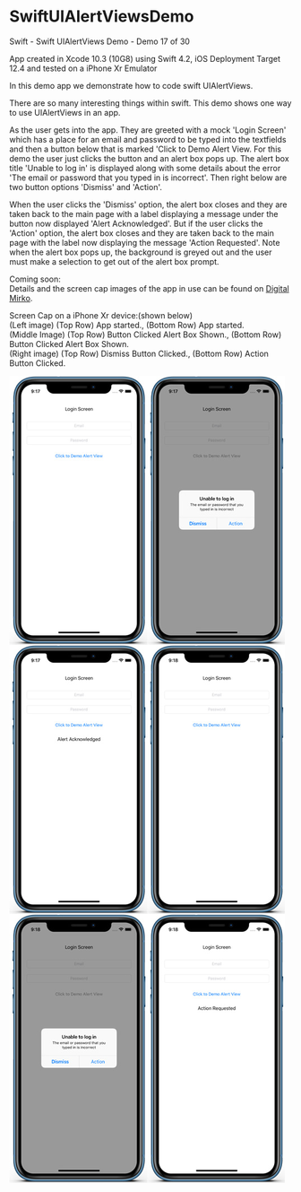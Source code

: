 # SwiftUIAlertViewsDemo
Swift - Swift UIAlertViews Demo - Demo 17 of 30

App created in Xcode 10.3 (10G8) using Swift 4.2, iOS Deployment Target 12.4 and tested on a iPhone Xr Emulator

In this demo app we demonstrate how to code swift UIAlertViews.

There are so many interesting things within swift. This demo shows one way to use UIAlertViews in an app.

As the user gets into the app. They are greeted with a mock 'Login Screen' which has a place for an email and password to be
typed into the textfields and then a button below that is marked 'Click to Demo Alert View. For this demo the user just 
clicks the button and an alert box pops up. The alert box title 'Unable to log in' is displayed along with some details about
the error 'The email or password that you typed in is incorrect'. Then right below are two button options 'Dismiss' and 'Action'.

When the user clicks the 'Dismiss' option, the alert box closes and they are taken back to the main page with a label displaying
a message under the button now displayed 'Alert Acknowledged'. But if the user clicks the 'Action' option, the alert box
closes and they are taken back to the main page with the label now displaying the message 'Action Requested'. Note when the 
alert box pops up, the background is greyed out and the user must make a selection to get out of the alert box prompt.
        
Coming soon:<br>
Details and the screen cap images of the app in use can be found on <a href="http://digitalmirko.com/iOSApps.html">Digital Mirko</a>.

Screen Cap on a iPhone Xr device:(shown below)</br>
(Left image) (Top Row) App started., (Bottom Row) App started.<br>
(Middle Image) (Top Row) Button Clicked Alert Box Shown., (Bottom Row) Button Clicked Alert Box Shown.<br>
(Right image) (Top Row) Dismiss Button Clicked., (Bottom Row) Action Button Clicked.<br>
<p>
  <img align="left" src="https://github.com/digitalMirko/SwiftUIAlertViewsDemo/blob/master/github-SwiftUIAlertViewsDemo01.jpg?raw=true" width="246"/>
  <img align="left" src="https://github.com/digitalMirko/SwiftUIAlertViewsDemo/blob/master/github-SwiftUIAlertViewsDemo02.jpg?raw=true" width="246"/>
  <img align="left" src="https://github.com/digitalMirko/SwiftUIAlertViewsDemo/blob/master/github-SwiftUIAlertViewsDemo03.jpg?raw=true" width="246"/>  
  <img align="left" src="https://github.com/digitalMirko/SwiftUIAlertViewsDemo/blob/master/github-SwiftUIAlertViewsDemo04.jpg?raw=true" width="246"/>
  <img align="left" src="https://github.com/digitalMirko/SwiftUIAlertViewsDemo/blob/master/github-SwiftUIAlertViewsDemo05.jpg?raw=true" width="246"/>  
  <img align="left" src="https://github.com/digitalMirko/SwiftUIAlertViewsDemo/blob/master/github-SwiftUIAlertViewsDemo06.jpg?raw=true" width="246"/>  
</p>
